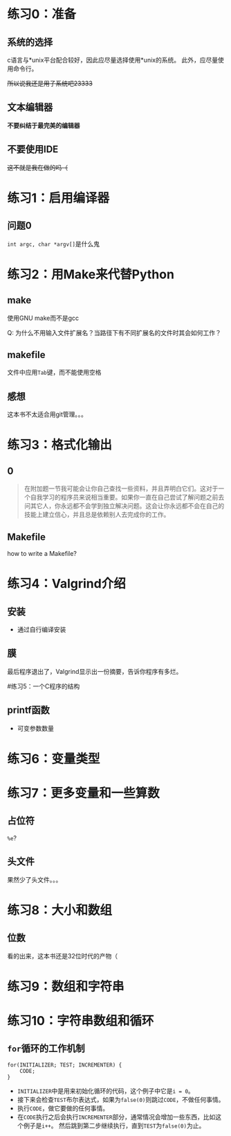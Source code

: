 # 练习0：准备

## 系统的选择
c语言与\*unix平台配合较好，因此应尽量选择使用\*unix的系统。
此外，应尽量使用命令行。

~~所以说我还是用子系统吧23333~~

## 文本编辑器
**不要纠结于最完美的编辑器**

## 不要使用IDE
~~这不就是我在做的吗（~~

# 练习1：启用编译器

## 问题0
`int argc, char *argv[]`是什么鬼

# 练习2：用Make来代替Python

## make
使用GNU make而不是gcc

Q: 为什么不用输入文件扩展名？当路径下有不同扩展名的文件时其会如何工作？

## makefile
文件中应用`Tab`键，而不能使用空格

## 感想
这本书不太适合用git管理。。。

# 练习3：格式化输出

## 0
>在附加题一节我可能会让你自己查找一些资料，并且弄明白它们。这对于一个自我学习的程序员来说相当重要。如果你一直在自己尝试了解问题之前去问其它人，你永远都不会学到独立解决问题。这会让你永远都不会在自己的技能上建立信心，并且总是依赖别人去完成你的工作。

## Makefile
how to write a Makefile?

# 练习4：Valgrind介绍

## 安装
* 通过自行编译安装

## 膜
最后程序退出了，Valgrind显示出一份摘要，告诉你程序有多烂。

#练习5：一个C程序的结构

## printf函数
* 可变参数数量

# 练习6：变量类型


# 练习7：更多变量和一些算数

## 占位符
`%e`?

## 头文件
果然少了头文件。。。

# 练习8：大小和数组

## 位数
看的出来，这本书还是32位时代的产物（

# 练习9：数组和字符串



# 练习10：字符串数组和循环

## `for`循环的工作机制
```
for(INITIALIZER; TEST; INCREMENTER) {
    CODE;
}
```
* `INITIALIZER`中是用来初始化循环的代码，这个例子中它是`i = 0`。
* 接下来会检查`TEST`布尔表达式，如果为`false(0)`则跳过`CODE`，不做任何事情。
* 执行`CODE`，做它要做的任何事情。
* 在`CODE`执行之后会执行`INCREMENTER`部分，通常情况会增加一些东西，比如这个例子是`i++`。
然后跳到第二步继续执行，直到`TEST`为`false(0)`为止。
